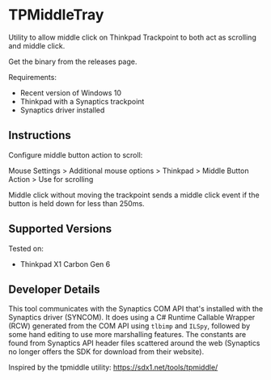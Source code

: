 # TPMiddleTray
Utility to allow middle click on Thinkpad Trackpoint to both act as scrolling
and middle click.

Get the binary from the releases page.

Requirements:

- Recent version of Windows 10
- Thinkpad with a Synaptics trackpoint
- Synaptics driver installed

## Instructions

Configure middle button action to scroll:

Mouse Settings > Additional mouse options > Thinkpad > Middle Button Action >
Use for scrolling

Middle click without moving the trackpoint sends a middle click event if the
button is held down for less than 250ms.

## Supported Versions

Tested on:

- Thinkpad X1 Carbon Gen 6

## Developer Details

This tool communicates with the Synaptics COM API that's installed with the
Synaptics driver (SYNCOM). It does using a C# Runtime Callable Wrapper (RCW)
generated from the COM API using `tlbimp` and `ILSpy`, followed by some hand
editing to use more marshalling features. The constants are found from
Synaptics API header files scattered around the web (Synaptics no longer offers
the SDK for download from their website).


Inspired by the tpmiddle utility: https://sdx1.net/tools/tpmiddle/
